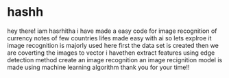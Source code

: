 # hashh
hey there!
iam hasrhitha
i have made a easy code for image recognition of currency notes of few countries
lifes made easy with ai 
so lets explroe it
image recognition is majorly used here 
first the data set is created
then we are coverting the images to vector
i havethen extract features using edge detection method
create an image recognition
an image recignition model is made using machine learning algorithm
thank you for your time!!

